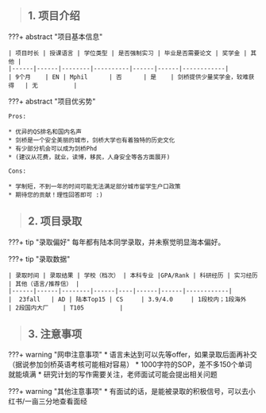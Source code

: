 > ## **1. 项目介绍**

???+ abstract "项目基本信息" 

    | 项目时长 | 授课语言 | 学位类型 | 是否强制实习 | 毕业是否需要论文 | 奖学金 | 其他 |
    |------|------|--------|----------|------|------|------------|
    | 9个月    | EN | Mphil      | 否      | 是    | 剑桥提供少量奖学金，较难获得   | 无          |

???+ abstract "项目优劣势" 

    Pros:
    
    * 优异的QS排名和国内名声
    * 剑桥是一个安全美丽的城市，剑桥大学也有着独特的历史文化
    * 有少部分机会可以成为剑桥Phd
    * (建议从花费，就业，读博，移民，人身安全等各方面展开)
    
    Cons:

    * 学制短，不到一年的时间可能无法满足部分城市留学生户口政策
    * 期待您的贡献！理性回答即可 :)

> ## **2. 项目录取**

???+ tip "录取偏好"
    每年都有陆本同学录取，并未察觉明显海本偏好。

???+ tip "录取数据"

    | 录取时间 | 录取结果 | 学校（档次） | 本科专业 |GPA/Rank | 科研经历 | 实习经历 | 其他（语言/推荐信） |
    |------|------|--------|------|----|------|------|------------|
    |  23fall   | AD | 陆本Top15 | CS     | 3.9/4.0     | 1段校内；1段海外    | 2段国内大厂    | T105          |


> ## **3. 注意事项**

???+ warning "网申注意事项"
    * 语言未达到可以先等offer，如果录取后面再补交（据说参加剑桥英语考核可能相对容易）
    * 1000字符的SOP，差不多150个单词就能填满
    * 研究计划的写作需要关注，老师面试可能会提出相关问题

???+ warning "其他注意事项"
    * 有面试的话，是能被录取的积极信号，可以去小红书/一亩三分地查看面经

